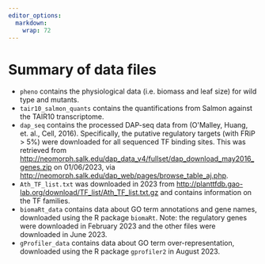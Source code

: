 ```yaml
---
editor_options: 
  markdown: 
    wrap: 72
---
```


# Summary of data files

-   `pheno` contains the physiological data (i.e. biomass and leaf size)
    for wild type and mutants.
-   `tair10_salmon_quants` contains the quantifications from Salmon
    against the TAIR10 transcriptome.
-   `dap_seq` contains the processed DAP-seq data from (O'Malley, Huang,
    et. al., Cell, 2016). Specifically, the putative regulatory targets
    (with FRiP \> 5%) were downloaded for all sequenced TF binding
    sites. This was retrieved from
    <http://neomorph.salk.edu/dap_data_v4/fullset/dap_download_may2016_genes.zip>
    on 01/06/2023, via
    <http://neomorph.salk.edu/dap_web/pages/browse_table_aj.php>.
-   `Ath_TF_list.txt` was downloaded in 2023 from
    <http://planttfdb.gao-lab.org/download/TF_list/Ath_TF_list.txt.gz>
    and contains information on the TF families.
-   `biomaRt_data` contains data about GO term annotations and gene names,
    downloaded using the R package `biomaRt`. Note: the regulatory genes were
    downloaded in February 2023 and the other files were downloaded in June 2023.
-   `gProfiler_data` contains data about GO term over-representation, downloaded
    using the R package `gprofiler2` in August 2023.
